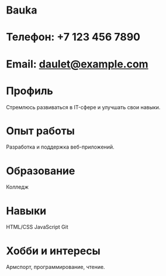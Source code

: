 # Bauka
# Телефон: +7 123 456 7890
# Email: daulet@example.com
# Профиль
 Стремлюсь развиваться в IT-сфере и улучшать свои навыки.
# Опыт работы
 Разработка и поддержка веб-приложений.
# Образование
Колледж
# Навыки
 HTML/CSS
 JavaScript
 Git
# Хобби и интересы
 Армспорт, программирование, чтение.
